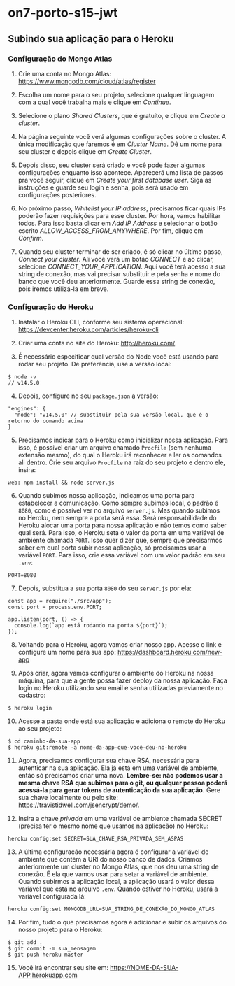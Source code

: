 # on7-porto-s15-jwt

## Subindo sua aplicação para o Heroku

### Configuração do Mongo Atlas

1. Crie uma conta no Mongo Atlas: https://www.mongodb.com/cloud/atlas/register

2. Escolha um nome para o seu projeto, selecione qualquer linguagem com a qual você trabalha mais e clique em _Continue_.

3. Selecione o plano _Shared Clusters_, que é gratuito, e clique em _Create a cluster_.

4. Na página seguinte você verá algumas configurações sobre o cluster. A única modificação que faremos é em _Cluster Name_. Dê um nome para seu cluster e depois clique em _Create Cluster_.

5. Depois disso, seu cluster será criado e você pode fazer algumas configurações enquanto isso acontece. Aparecerá uma lista de passos pra você seguir, clique em _Create your first database user_. Siga as instruções e guarde seu login e senha, pois será usado em configurações posteriores.

6. No próximo passo, _Whitelist your IP address_, precisamos ficar quais IPs poderão fazer requisições para esse cluster. Por hora, vamos habilitar todos. Para isso basta clicar em _Add IP Address_ e selecionar o botão escrito _ALLOW_ACCESS_FROM_ANYWHERE_. Por fim, clique em _Confirm_.

7. Quando seu cluster terminar de ser criado, é só clicar no último passo, _Connect your cluster_. Ali você verá um botão _CONNECT_ e ao clicar, selecione _CONNECT_YOUR_APPLICATION_. Aqui você terá acesso a sua string de conexão, mas vai precisar substituir _<password>_ e _<dbname>_ pela senha e nome do banco que você deu anteriormente. Guarde essa string de conexão, pois iremos utilizá-la em breve.

### Configuração do Heroku

1. Instalar o Heroku CLI, conforme seu sistema operacional: https://devcenter.heroku.com/articles/heroku-cli

2. Criar uma conta no site do Heroku: http://heroku.com/

3. É necessário especificar qual versão do Node você está usando para rodar seu projeto. De preferência, use a versão local:
```
$ node -v
// v14.5.0
```

4. Depois, configure no seu `package.json` a versão:

```
"engines": {
  "node": "v14.5.0" // substituir pela sua versão local, que é o retorno do comando acima
}
```

5. Precisamos indicar para o Heroku como inicializar nossa aplicação. Para isso, é possível criar um arquivo chamado `Procfile` (sem nenhuma extensão mesmo), do qual o Heroku irá reconhecer e ler os comandos ali dentro. Crie seu arquivo `Procfile` na raiz do seu projeto e dentro ele, insira:

```
web: npm install && node server.js
```

6. Quando subimos nossa aplicação, indicamos uma porta para estabelecer a comunicação. Como sempre subimos local, o padrão é `8080`, como é possível ver no arquivo `server.js`. Mas quando subimos no Heroku, nem sempre a porta será essa. Será responsabilidade do Heroku alocar uma porta para nossa aplicação e não temos como saber qual será. Para isso, o Heroku seta o valor da porta em uma variável de ambiente chamada `PORT`. Isso quer dizer que, sempre que precisarmos saber em qual porta subir nossa aplicação, só precisamos usar a variável `PORT`. Para isso, crie essa variável com um valor padrão em seu `.env`:

```
PORT=8080
```

7. Depois, substitua a sua porta `8080` do seu `server.js` por ela:

```
const app = require("./src/app");
const port = process.env.PORT;

app.listen(port, () => {
  console.log(`app está rodando na porta ${port}`);
});
```

8. Voltando para o Heroku, agora vamos criar nosso app. Acesse o link e configure um nome para sua app: https://dashboard.heroku.com/new-app

9. Após criar, agora vamos configurar o ambiente do Heroku na nossa máquina, para que a gente possa fazer deploy da nossa aplicação. Faça login no Heroku utilizando seu email e senha utilizadas previamente no cadastro:

```
$ heroku login
```

10. Acesse a pasta onde está sua aplicação e adiciona o remote do Heroku ao seu projeto:

```
$ cd caminho-da-sua-app
$ heroku git:remote -a nome-da-app-que-você-deu-no-heroku
```

11. Agora, precisamos configurar sua chave RSA, necessária para autenticar na sua aplicação. Ela já está em uma variável de ambiente, então só precisamos criar uma nova. **Lembre-se: não podemos usar a mesma chave RSA que subimos para o git, ou qualquer pessoa poderá acessá-la para gerar tokens de autenticação da sua aplicação.** Gere sua chave localmente ou pelo site: https://travistidwell.com/jsencrypt/demo/.

12. Insira a chave _privada_ em uma variável de ambiente chamada SECRET (precisa ter o mesmo nome que usamos na aplicação) no Heroku:
```
heroku config:set SECRET=SUA_CHAVE_RSA_PRIVADA_SEM_ASPAS
```

13. A última configuração necessária agora é configurar a variável de ambiente que contém a URI do nosso banco de dados. Criamos anteriormente um cluster no Mongo Atlas, que nos deu uma string de conexão. É ela que vamos usar para setar a variável de ambiente. Quando subirmos a aplicação local, a aplicação usará o valor dessa variável que está no arquivo `.env`. Quando estiver no Heroku, usará a variável configurada lá:

```
heroku config:set MONGODB_URL=SUA_STRING_DE_CONEXÃO_DO_MONGO_ATLAS
```

14. Por fim, tudo o que precisamos agora é adicionar e subir os arquivos do nosso projeto para o Heroku:

```
$ git add .
$ git commit -m sua_mensagem
$ git push heroku master
```

15. Você irá encontrar seu site em: https://NOME-DA-SUA-APP.herokuapp.com
